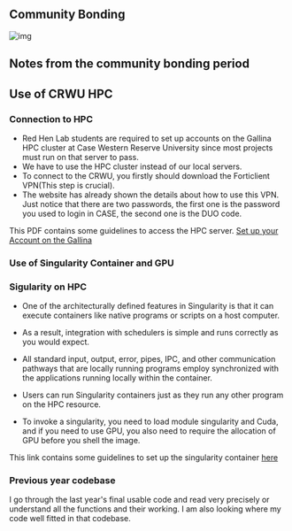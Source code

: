 ## Community Bonding

![img](https://miro.medium.com/max/1488/1*wE33hfk_fAbzQbS7MK52lQ.png)

## Notes from the community bonding period

## Use of CRWU HPC

### Connection to HPC
* Red Hen Lab students are required to set up accounts on the Gallina HPC cluster at Case Western Reserve University since most projects must run on that server to pass.
* We have to use the HPC cluster instead of our local servers. 
* To connect to the CRWU, you firstly should download the Forticlient VPN(This step is crucial). 
* The website has already shown the details about how to use this VPN. Just notice that there are two passwords, the first one is the password you used to login in CASE, the second one is the DUO code.

This PDF contains some guidelines to access the HPC server.
[Set up your Account on the Gallina](https://drive.google.com/file/d/1Z_8akM36JkY-vICeLYqneHKOWqTN7wVA/view?usp=sharing)



### Use of Singularity Container and GPU

### Sigularity on HPC
* One of the architecturally defined features in Singularity is that it can execute containers like native programs or scripts on a host computer. 
* As a result, integration with schedulers is simple and runs correctly as you would expect. 
* All standard input, output, error, pipes, IPC, and other communication pathways that are locally running programs employ synchronized with the applications running locally within the container. 
* Users can run Singularity containers just as they run any other program on the HPC resource.

* To invoke a singularity, you need to load module singularity and Cuda, and if you need to use GPU, you also need to require the allocation of GPU before you shell the image.

This link contains some guidelines to set up the singularity container [here](https://github.com/singularityhub/singularityhub.github.io/wiki/Build-A-Container)

### Previous year codebase

I go through the last year's final usable code and read very precisely or understand all the functions and their working. I am also looking where my code well fitted in that codebase.

